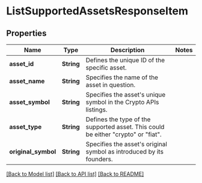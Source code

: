 # ListSupportedAssetsResponseItem

## Properties

Name | Type | Description | Notes
------------ | ------------- | ------------- | -------------
**asset_id** | **String** | Defines the unique ID of the specific asset. | 
**asset_name** | **String** | Specifies the name of the asset in question. | 
**asset_symbol** | **String** | Specifies the asset's unique symbol in the Crypto APIs listings. | 
**asset_type** | **String** | Defines the type of the supported asset. This could be either \"crypto\" or \"fiat\". | 
**original_symbol** | **String** | Specifies the asset's original symbol as introduced by its founders. | 

[[Back to Model list]](../README.md#documentation-for-models) [[Back to API list]](../README.md#documentation-for-api-endpoints) [[Back to README]](../README.md)


